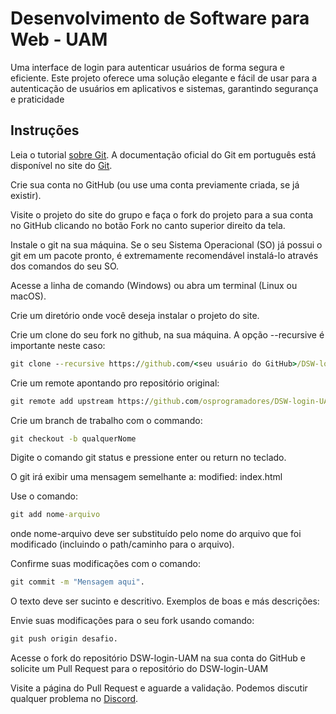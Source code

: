 # Desenvolvimento de Software para Web - UAM

Uma interface de login para autenticar usuários de forma segura e eficiente. Este projeto oferece uma solução elegante e fácil de usar para a autenticação de usuários em aplicativos e sistemas, garantindo segurança e praticidade

## Instruções

Leia o tutorial [sobre Git](https://www.freecodecamp.org/portuguese/news/tutorial-de-git-e-github-controle-de-versao-para-iniciantes/). A documentação oficial do Git em português está disponível no site do [Git](https://git-scm.com/).

Crie sua conta no GitHub (ou use uma conta previamente criada, se já existir).

Visite o projeto do site do grupo e faça o fork do projeto para a sua conta no GitHub clicando no botão Fork no canto superior direito da tela.

Instale o git na sua máquina. Se o seu Sistema Operacional (SO) já possui o git em um pacote pronto, é extremamente recomendável instalá-lo através dos comandos do seu SO.

Acesse a linha de comando (Windows) ou abra um terminal (Linux ou macOS).

Crie um diretório onde você deseja instalar o projeto do site.

Crie um clone do seu fork no github, na sua máquina. A opção --recursive é importante neste caso:

```cmd
git clone --recursive https://github.com/<seu usuário do GitHub>/DSW-login-UAM.git
```

Crie um remote apontando pro repositório original:

```cmd
git remote add upstream https://github.com/osprogramadores/DSW-login-UAM.git
```

Crie um branch de trabalho com o commando:

```cmd
git checkout -b qualquerNome
```

Digite o comando git status e pressione enter ou return no teclado.

O git irá exibir uma mensagem semelhante a: modified: index.html

Use o comando:

```cmd
git add nome-arquivo
```

onde nome-arquivo deve ser substituído pelo nome do arquivo que foi modificado (incluindo o path/caminho para o arquivo).

Confirme suas modificações com o comando:

```cmd
git commit -m "Mensagem aqui". 
```

O texto deve ser sucinto e descritivo. Exemplos de boas e más descrições:

Envie suas modificações para o seu fork usando comando:

```cmd
git push origin desafio.
```

Acesse o fork do repositório DSW-login-UAM na sua conta do GitHub e solicite um Pull Request para o repositório do DSW-login-UAM

Visite a página do Pull Request e aguarde a validação. Podemos discutir qualquer problema no [Discord](https://discord.com/).

